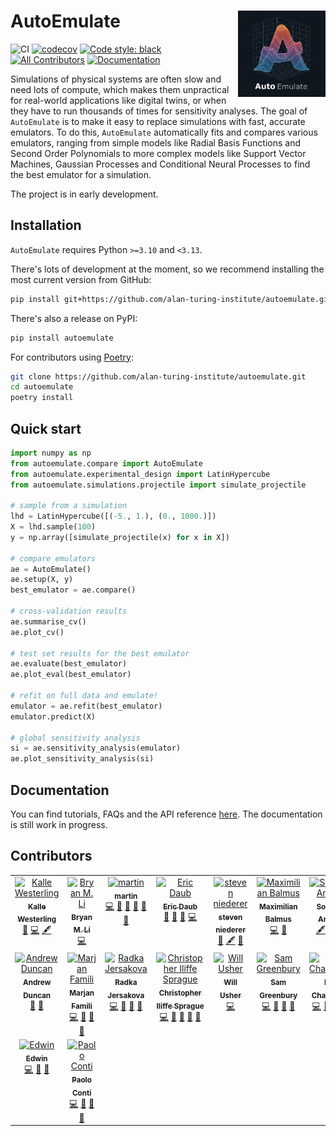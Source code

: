 # AutoEmulate <a href="https://alan-turing-institute.github.io/autoemulate/"><img src="misc/AE_logo_final.png" align="right" height="138" /></a>

![CI](https://github.com/alan-turing-institute/autoemulate/actions/workflows/ci.yaml/badge.svg)
[![codecov](https://codecov.io/gh/alan-turing-institute/autoemulate/graph/badge.svg?token=XD1HXQUIGK)](https://codecov.io/gh/alan-turing-institute/autoemulate)
[![Code style: black](https://img.shields.io/badge/code%20style-black-000000.svg)](https://github.com/psf/black)
[![All Contributors](https://img.shields.io/github/all-contributors/alan-turing-institute/autoemulate?color=ee8449&style=flat-square)](#contributors)
[![Documentation](https://img.shields.io/badge/documentation-blue)](https://alan-turing-institute.github.io/autoemulate/)

<!-- SPHINX-START -->
Simulations of physical systems are often slow and need lots of compute, which makes them unpractical for real-world applications like digital twins, or when they have to run thousands of times for sensitivity analyses. The goal of `AutoEmulate` is to make it easy to replace simulations with fast, accurate emulators. To do this, `AutoEmulate` automatically fits and compares various emulators, ranging from simple models like Radial Basis Functions and Second Order Polynomials to more complex models like Support Vector Machines, Gaussian Processes and Conditional Neural Processes to find the best emulator for a simulation. 

The project is in early development. 

## Installation

`AutoEmulate` requires Python `>=3.10` and `<3.13`.

There's lots of development at the moment, so we recommend installing the most current version from GitHub:

```bash
pip install git+https://github.com/alan-turing-institute/autoemulate.git
```

There's also a release on PyPI:

```bash
pip install autoemulate
```

For contributors using [Poetry](https://python-poetry.org/):

```bash
git clone https://github.com/alan-turing-institute/autoemulate.git
cd autoemulate
poetry install
```

## Quick start

```python
import numpy as np
from autoemulate.compare import AutoEmulate
from autoemulate.experimental_design import LatinHypercube
from autoemulate.simulations.projectile import simulate_projectile

# sample from a simulation
lhd = LatinHypercube([(-5., 1.), (0., 1000.)])
X = lhd.sample(100)
y = np.array([simulate_projectile(x) for x in X])

# compare emulators
ae = AutoEmulate()
ae.setup(X, y)
best_emulator = ae.compare() 

# cross-validation results
ae.summarise_cv() 
ae.plot_cv()

# test set results for the best emulator
ae.evaluate(best_emulator) 
ae.plot_eval(best_emulator)

# refit on full data and emulate!
emulator = ae.refit(best_emulator) 
emulator.predict(X)

# global sensitivity analysis
si = ae.sensitivity_analysis(emulator)
ae.plot_sensitivity_analysis(si)
```

## Documentation

You can find tutorials, FAQs and the API reference [here](https://alan-turing-institute.github.io/autoemulate/). The documentation is still work in progress.

## Contributors

<!-- ALL-CONTRIBUTORS-LIST:START - Do not remove or modify this section -->
<!-- prettier-ignore-start -->
<!-- markdownlint-disable -->
<table>
  <tbody>
    <tr>
      <td align="center" valign="top" width="14.28%"><a href="http://www.westerling.nu"><img src="https://avatars.githubusercontent.com/u/7298727?v=4?s=100" width="100px;" alt="Kalle Westerling"/><br /><sub><b>Kalle Westerling</b></sub></a><br /><a href="#doc-kallewesterling" title="Documentation">📖</a> <a href="#code-kallewesterling" title="Code">💻</a> <a href="#content-kallewesterling" title="Content">🖋</a></td>
      <td align="center" valign="top" width="14.28%"><a href="https://bryanli.io"><img src="https://avatars.githubusercontent.com/u/9648242?v=4?s=100" width="100px;" alt="Bryan M. Li"/><br /><sub><b>Bryan M. Li</b></sub></a><br /><a href="#code-bryanlimy" title="Code">💻</a></td>
      <td align="center" valign="top" width="14.28%"><a href="https://github.com/mastoffel"><img src="https://avatars.githubusercontent.com/u/7348440?v=4?s=100" width="100px;" alt="martin"/><br /><sub><b>martin</b></sub></a><br /><a href="#code-mastoffel" title="Code">💻</a> <a href="#ideas-mastoffel" title="Ideas, Planning, & Feedback">🤔</a> <a href="#doc-mastoffel" title="Documentation">📖</a> <a href="#maintenance-mastoffel" title="Maintenance">🚧</a> <a href="#research-mastoffel" title="Research">🔬</a> <a href="#review-mastoffel" title="Reviewed Pull Requests">👀</a></td>
      <td align="center" valign="top" width="14.28%"><a href="https://github.com/edaub"><img src="https://avatars.githubusercontent.com/u/45598892?v=4?s=100" width="100px;" alt="Eric Daub"/><br /><sub><b>Eric Daub</b></sub></a><br /><a href="#ideas-edaub" title="Ideas, Planning, & Feedback">🤔</a> <a href="#projectManagement-edaub" title="Project Management">📆</a> <a href="#review-edaub" title="Reviewed Pull Requests">👀</a> <a href="#code-edaub" title="Code">💻</a></td>
      <td align="center" valign="top" width="14.28%"><a href="https://github.com/snie007"><img src="https://avatars.githubusercontent.com/u/20723650?v=4?s=100" width="100px;" alt="steven niederer"/><br /><sub><b>steven niederer</b></sub></a><br /><a href="#ideas-snie007" title="Ideas, Planning, & Feedback">🤔</a> <a href="#content-snie007" title="Content">🖋</a> <a href="#projectManagement-snie007" title="Project Management">📆</a></td>
      <td align="center" valign="top" width="14.28%"><a href="https://github.com/MaxBalmus"><img src="https://avatars.githubusercontent.com/u/34339336?v=4?s=100" width="100px;" alt="Maximilian Balmus"/><br /><sub><b>Maximilian Balmus</b></sub></a><br /><a href="#code-MaxBalmus" title="Code">💻</a> <a href="#bug-MaxBalmus" title="Bug reports">🐛</a></td>
      <td align="center" valign="top" width="14.28%"><a href="https://github.com/aranas"><img src="https://avatars.githubusercontent.com/u/6906140?v=4?s=100" width="100px;" alt="Sophie Arana"/><br /><sub><b>Sophie Arana</b></sub></a><br /><a href="#content-aranas" title="Content">🖋</a> <a href="#doc-aranas" title="Documentation">📖</a> <a href="#projectManagement-aranas" title="Project Management">📆</a></td>
    </tr>
    <tr>
      <td align="center" valign="top" width="14.28%"><a href="https://github.com/aduncan001"><img src="https://avatars.githubusercontent.com/u/2352812?v=4?s=100" width="100px;" alt="Andrew Duncan"/><br /><sub><b>Andrew Duncan</b></sub></a><br /><a href="#ideas-aduncan001" title="Ideas, Planning, & Feedback">🤔</a> <a href="#projectManagement-aduncan001" title="Project Management">📆</a></td>
      <td align="center" valign="top" width="14.28%"><a href="https://github.com/marjanfamili"><img src="https://avatars.githubusercontent.com/u/44607686?v=4?s=100" width="100px;" alt="Marjan Famili"/><br /><sub><b>Marjan Famili</b></sub></a><br /><a href="#code-marjanfamili" title="Code">💻</a> <a href="#ideas-marjanfamili" title="Ideas, Planning, & Feedback">🤔</a> <a href="#doc-marjanfamili" title="Documentation">📖</a> <a href="#review-marjanfamili" title="Reviewed Pull Requests">👀</a></td>
      <td align="center" valign="top" width="14.28%"><a href="https://github.com/radka-j"><img src="https://avatars.githubusercontent.com/u/29207091?v=4?s=100" width="100px;" alt="Radka Jersakova"/><br /><sub><b>Radka Jersakova</b></sub></a><br /><a href="#code-radka-j" title="Code">💻</a> <a href="#projectManagement-radka-j" title="Project Management">📆</a> <a href="#maintenance-radka-j" title="Maintenance">🚧</a> <a href="#ideas-radka-j" title="Ideas, Planning, & Feedback">🤔</a></td>
      <td align="center" valign="top" width="14.28%"><a href="https://cisprague.github.io/"><img src="https://avatars.githubusercontent.com/u/17131395?v=4?s=100" width="100px;" alt="Christopher Iliffe Sprague"/><br /><sub><b>Christopher Iliffe Sprague</b></sub></a><br /><a href="#code-cisprague" title="Code">💻</a> <a href="#design-cisprague" title="Design">🎨</a> <a href="#ideas-cisprague" title="Ideas, Planning, & Feedback">🤔</a> <a href="#review-cisprague" title="Reviewed Pull Requests">👀</a> <a href="#doc-cisprague" title="Documentation">📖</a></td>
      <td align="center" valign="top" width="14.28%"><a href="https://www.energy.kth.se/energy-systems"><img src="https://avatars.githubusercontent.com/u/3727919?v=4?s=100" width="100px;" alt="Will Usher"/><br /><sub><b>Will Usher</b></sub></a><br /><a href="#code-willu47" title="Code">💻</a></td>
      <td align="center" valign="top" width="14.28%"><a href="https://github.com/sgreenbury"><img src="https://avatars.githubusercontent.com/u/50113363?v=4?s=100" width="100px;" alt="Sam Greenbury"/><br /><sub><b>Sam Greenbury</b></sub></a><br /><a href="#code-sgreenbury" title="Code">💻</a> <a href="#ideas-sgreenbury" title="Ideas, Planning, & Feedback">🤔</a> <a href="#review-sgreenbury" title="Reviewed Pull Requests">👀</a> <a href="#projectManagement-sgreenbury" title="Project Management">📆</a></td>
      <td align="center" valign="top" width="14.28%"><a href="https://edchalstrey.com/"><img src="https://avatars.githubusercontent.com/u/5486164?v=4?s=100" width="100px;" alt="Ed Chalstrey"/><br /><sub><b>Ed Chalstrey</b></sub></a><br /><a href="#code-edwardchalstrey1" title="Code">💻</a> <a href="#design-edwardchalstrey1" title="Design">🎨</a> <a href="#review-edwardchalstrey1" title="Reviewed Pull Requests">👀</a> <a href="#doc-edwardchalstrey1" title="Documentation">📖</a></td>
    </tr>
    <tr>
      <td align="center" valign="top" width="14.28%"><a href="https://github.com/EdwinB12"><img src="https://avatars.githubusercontent.com/u/64434531?v=4?s=100" width="100px;" alt="Edwin "/><br /><sub><b>Edwin </b></sub></a><br /><a href="#code-EdwinB12" title="Code">💻</a> <a href="#ideas-EdwinB12" title="Ideas, Planning, & Feedback">🤔</a> <a href="#review-EdwinB12" title="Reviewed Pull Requests">👀</a></td>
      <td align="center" valign="top" width="14.28%"><a href="https://paolo-conti.com/"><img src="https://avatars.githubusercontent.com/u/51111500?v=4?s=100" width="100px;" alt="Paolo Conti"/><br /><sub><b>Paolo Conti</b></sub></a><br /><a href="#code-ContiPaolo" title="Code">💻</a> <a href="#ideas-ContiPaolo" title="Ideas, Planning, & Feedback">🤔</a> <a href="#review-ContiPaolo" title="Reviewed Pull Requests">👀</a> <a href="#doc-ContiPaolo" title="Documentation">📖</a></td>
    </tr>
  </tbody>
</table>

<!-- markdownlint-restore -->
<!-- prettier-ignore-end -->

<!-- ALL-CONTRIBUTORS-LIST:END -->
